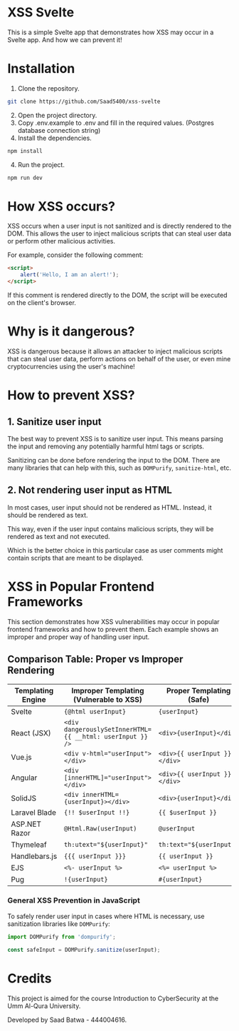 # XSS Svelte

This is a simple Svelte app that demonstrates how XSS may occur in a Svelte app. And how we can prevent it!

# Installation

1. Clone the repository.

```bash
git clone https://github.com/Saad5400/xss-svelte
```

2. Open the project directory.
3. Copy .env.example to .env and fill in the required values. (Postgres database connection string)
4. Install the dependencies.

```bash
npm install
```

4. Run the project.

```bash
npm run dev
```

# How XSS occurs?

XSS occurs when a user input is not sanitized and is directly rendered to the DOM. This allows the user to inject
malicious scripts that can steal user data or perform other malicious activities.

For example, consider the following comment:

```html
<script>
	alert('Hello, I am an alert!');
</script>
```

If this comment is rendered directly to the DOM, the script will be executed on the client's browser.

# Why is it dangerous?

XSS is dangerous because it allows an attacker to inject malicious scripts that can steal user data, perform actions on
behalf of the user, or even mine cryptocurrencies using the user's machine!

# How to prevent XSS?

## 1. Sanitize user input

The best way to prevent XSS is to sanitize user input. This means parsing the input and removing any potentially harmful
html tags or scripts.

Sanitizing can be done before rendering the input to the DOM. There are many libraries that can help with this, such as
`DOMPurify`, `sanitize-html`, etc.

## 2. Not rendering user input as HTML

In most cases, user input should not be rendered as HTML. Instead, it should be rendered as text.

This way, even if the
user input contains malicious scripts, they will be rendered as text and not executed.

Which is the better choice in this particular case as user comments might contain scripts that are meant to be
displayed.

# XSS in Popular Frontend Frameworks

This section demonstrates how XSS vulnerabilities may occur in popular frontend frameworks and how to prevent them. Each example shows an improper and proper way of handling user input.

## Comparison Table: Proper vs Improper Rendering

| Templating Engine  | Improper Templating (Vulnerable to XSS)             | Proper Templating (Safe)             |
|--------------------|----------------------------------------------------|-------------------------------------|
| Svelte           | `{@html userInput}`                                 | `{userInput}`                      |
| React (JSX)      | `<div dangerouslySetInnerHTML={{ __html: userInput }} />` | `<div>{userInput}</div>`           |
| Vue.js           | `<div v-html="userInput"></div>`                     | `<div>{{ userInput }}</div>`       |
| Angular         | `<div [innerHTML]="userInput"></div>`                 | `<div>{{ userInput }}</div>`       |
| SolidJS         | `<div innerHTML={userInput}></div>`                   | `<div>{userInput}</div>`           |
| Laravel Blade   | `{!! $userInput !!}`                                  | `{{ $userInput }}`                 |
| ASP.NET Razor   | `@Html.Raw(userInput)`                                | `@userInput`                       |
| Thymeleaf       | `th:utext="${userInput}"`                             | `th:text="${userInput}"`           |
| Handlebars.js   | `{{{ userInput }}}`                                   | `{{ userInput }}`                  |
| EJS             | `<%- userInput %>`                                    | `<%= userInput %>`                 |
| Pug            | `!{userInput}`                                        | `#{userInput}`                     |

### General XSS Prevention in JavaScript
To safely render user input in cases where HTML is necessary, use sanitization libraries like `DOMPurify`:

```js
import DOMPurify from 'dompurify';

const safeInput = DOMPurify.sanitize(userInput);
```

# Credits

This project is aimed for the course Introduction to CyberSecurity at the Umm Al-Qura University.

Developed by Saad Batwa - 444004616.

